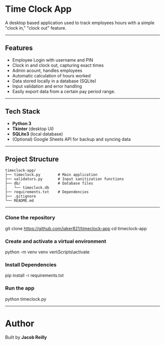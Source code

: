 # Time Clock App

A desktop based application used to track employees hours with a simple "clock in," "clock out" feature.


---


## Features
- Employee Login with username and PIN
- Clock in and clock out, capturing exact times
- Admin acount, handles employees
- Automatic calculation of hours worked
- Data stored locally in a database (SQLite)
- Input validation and error handling
- Easily export data from a certain pay period range.


---


## Tech Stack
- **Python 3**
- **Tkinter** (desktop UI)
- **SQLite3** (local database)
- (Optional) Google Sheets API for backup and syncing data


---


## Project Structure
```plaintext
timeclock-app/
├── timeclock.py        # Main application
├── validators.py       # Input sanitization functions
├── db/                 # Database files
│   └── timeclock.db
├── requirements.txt    # Dependencies
├── .gitignore
└── README.md
```

---


### Clone the repository
git clone https://github.com/jaker821/timeclock-app
cd timeclock-app

### Create and activate a virtual environment
python -m venv venv
ven\Scripts\activate

### Install Dependencies
pip install -r requirements.txt

### Run the app
python timeclock.py


---


# Author
Built by **Jacob Reilly**